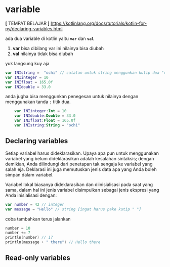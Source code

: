 # variable

**[** TEMPAT BELAJAR **]** 
https://kotlinlang.org/docs/tutorials/kotlin-for-py/declaring-variables.html

ada dua variable di kotlin yaitu **`var`** dan **`val`**

1. **var** bisa dibilang var ini nilainya bisa diubah
1. **val** nilainya tidak bisa diubah

yuk langsung kuy aja 

```kotlin
var INIstring =  "ochi" // catatan untuk string menggunkan kutip dua "value"
var INIinteger = 10
var INIfloat = 165.0f
var INIdouble = 33.0
```
anda jugha bisa menggunkan penegesan untuk nilainya dengan menggunakan tanda **`:`** titik dua.

```kotlin
    var INIinteger:Int = 10
    var INIdouble:Double = 33.0
    var INIfloat:Float = 165.0f
    var INIstring:String = "ochi"
```


## Declaring variables

Setiap variabel harus dideklarasikan. Upaya apa pun untuk menggunakan variabel yang belum dideklarasikan adalah kesalahan sintaksis; dengan demikian, Anda dilindungi dari penetapan tak sengaja ke variabel yang salah eja. Deklarasi ini juga memutuskan jenis data apa yang Anda boleh simpan dalam variabel.

Variabel lokal biasanya dideklarasikan dan diinisialisasi pada saat yang sama, dalam hal ini jenis variabel disimpulkan sebagai jenis ekspresi yang Anda inisialisasi dengan:

```kt
var number = 42 // integer
var message = "Hello" // string [ingat harus pake kutip " "]
```

coba tambahkan terus jalankan
```kt
number = 10
number += 7
println(number) // 17
println(message + " there") // Hello there
```


## Read-only variables


